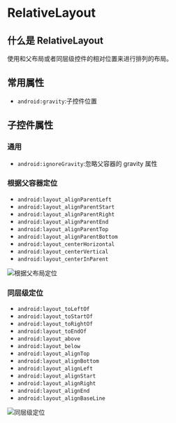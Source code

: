 # RelativeLayout

## 什么是 RelativeLayout

使用和父布局或者同层级控件的相对位置来进行排列的布局。

## 常用属性

* `android:gravity`:子控件位置

## 子控件属性

### 通用

* `android:ignoreGravity`:忽略父容器的 gravity 属性

### 根据父容器定位

* `android:layout_alignParentLeft`
* `android:layout_alignParentStart`
* `android:layout_alignParentRight`
* `android:layout_alignParentEnd`
* `android:layout_alignParentTop`
* `android:layout_alignParentBottom`
* `android:layout_centerHorizontal`
* `android:layout_centerVertical`
* `android:layout_centerInParent`

![根据父布局定位](https://i.imgur.com/0agZAKd.png)

### 同层级定位

* `android:layout_toLeftOf`
* `android:layout_toStartOf`
* `android:layout_toRightOf`
* `android:layout_toEndOf`
* `android:layout_above`
* `android:layout_below`
* `android:layout_alignTop`
* `android:layout_alignBottom`
* `android:layout_alignLeft`
* `android:layout_alignStart`
* `android:layout_alignRight`
* `android:layout_alignEnd`
* `android:layout_alignBaseLine`

![同层级定位](https://i.imgur.com/vRsBReI.png)